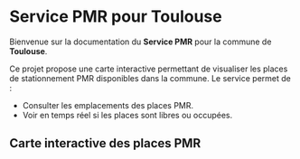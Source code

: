 <link rel="stylesheet" href="https://unpkg.com/leaflet/dist/leaflet.css" />
<script src="https://unpkg.com/leaflet/dist/leaflet.js"></script>
<script src="https://unpkg.com/mqtt/dist/mqtt.min.js"></script>

# Service PMR pour Toulouse

Bienvenue sur la documentation du **Service PMR** pour la commune de **Toulouse**.

Ce projet propose une carte interactive permettant de visualiser les places de stationnement PMR disponibles dans la commune. Le service permet de :
- Consulter les emplacements des places PMR.
- Voir en temps réel si les places sont libres ou occupées.


<h2>Carte interactive des places PMR</h2>

<!-- Conteneur pour la carte -->
<div id="map" style="width: 100%; height: 600px;"></div>

<!-- Script pour initialiser la carte Leaflet et gérer les marqueurs via MQTT -->
<script>
    document.addEventListener('DOMContentLoaded', function() {
        // Initialiser la carte Leaflet
        const map = L.map('map').setView([43.6045, 1.444], 14);

        // Ajouter une couche de carte (OpenStreetMap)
        L.tileLayer('https://{s}.tile.openstreetmap.org/{z}/{x}/{y}.png', {
            attribution: '&copy; <a href="https://www.openstreetmap.org/copyright">OpenStreetMap</a> contributors'
        }).addTo(map);

        // Configuration du client MQTT
        const client = mqtt.connect('ws://192.168.6.13:9001'); // Assurez-vous que le port et l'URL sont corrects

        const markers = {};

        client.on('connect', function () {
            console.log('Connected to MQTT broker');
            client.subscribe('pmr_parking/locations');
        });

        client.on('message', function (topic, message) {
            const data = JSON.parse(message.toString());

            // Si le marqueur existe, mettez à jour sa position
            if (markers[data.place_id]) {
                markers[data.place_id].setLatLng([data.latitude, data.longitude])
                    .setPopupContent(`Place ID: ${data.place_id}`);
            } else {
                // Créez un nouveau marqueur si nécessaire
                markers[data.place_id] = L.marker([data.latitude, data.longitude])
                    .bindPopup(`Place ID: ${data.place_id}`)
                    .addTo(map);
            }
        });
    });
</script>

